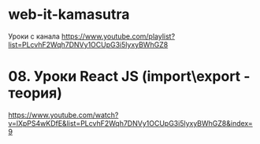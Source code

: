 # web-it-kamasutra

Уроки с канала https://www.youtube.com/playlist?list=PLcvhF2Wqh7DNVy1OCUpG3i5lyxyBWhGZ8

# 08. Уроки React JS (import\export - теория)

https://www.youtube.com/watch?v=lXpPS4wKDfE&list=PLcvhF2Wqh7DNVy1OCUpG3i5lyxyBWhGZ8&index=9
